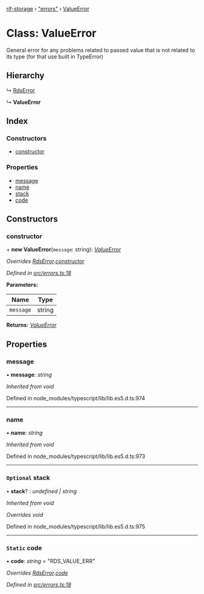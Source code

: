 [rif-storage](../README.md) › ["errors"](../modules/_errors_.md) › [ValueError](_errors_.valueerror.md)

# Class: ValueError

General error for any problems related to passed value that is not related to its type
(for that use built in TypeError)

## Hierarchy

  ↳ [RdsError](_errors_.rdserror.md)

  ↳ **ValueError**

## Index

### Constructors

* [constructor](_errors_.valueerror.md#constructor)

### Properties

* [message](_errors_.valueerror.md#message)
* [name](_errors_.valueerror.md#name)
* [stack](_errors_.valueerror.md#optional-stack)
* [code](_errors_.valueerror.md#static-code)

## Constructors

###  constructor

\+ **new ValueError**(`message`: string): *[ValueError](_errors_.valueerror.md)*

*Overrides [RdsError](_errors_.rdserror.md).[constructor](_errors_.rdserror.md#constructor)*

*Defined in [src/errors.ts:18](https://github.com/rsksmart/rds-libjs/blob/1cdc7dd/src/errors.ts#L18)*

**Parameters:**

Name | Type |
------ | ------ |
`message` | string |

**Returns:** *[ValueError](_errors_.valueerror.md)*

## Properties

###  message

• **message**: *string*

*Inherited from void*

Defined in node_modules/typescript/lib/lib.es5.d.ts:974

___

###  name

• **name**: *string*

*Inherited from void*

Defined in node_modules/typescript/lib/lib.es5.d.ts:973

___

### `Optional` stack

• **stack**? : *undefined | string*

*Inherited from void*

*Overrides void*

Defined in node_modules/typescript/lib/lib.es5.d.ts:975

___

### `Static` code

▪ **code**: *string* = "RDS_VALUE_ERR"

*Overrides [RdsError](_errors_.rdserror.md).[code](_errors_.rdserror.md#static-code)*

*Defined in [src/errors.ts:18](https://github.com/rsksmart/rds-libjs/blob/1cdc7dd/src/errors.ts#L18)*
